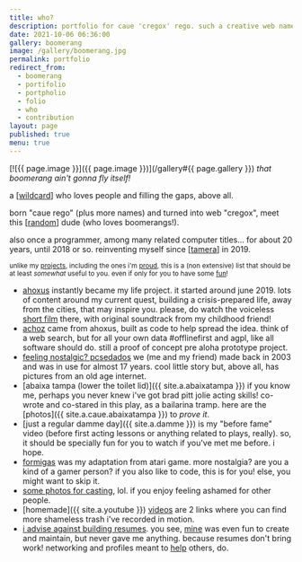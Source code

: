 ```yaml
---
title: who?
description: portfolio for caue 'cregox' rego. such a creative web name!
date: 2021-10-06 06:36:00
gallery: boomerang
image: /gallery/boomerang.jpg
permalink: portfolio
redirect_from:
  - boomerang
  - portifolio
  - portpholio
  - folio
  - who
  - contribution
layout: page
published: true
menu: true
---
```


[![{{ page.image }}]({{ page.image }})](/gallery#{{ page.gallery }})
_that boomerang ain't gonna fly itself!_

a [[wildcard](/wildcard)] who loves people and filling the gaps, above all.

born "caue rego" (plus more names) and turned into web "cregox", meet this [[random](/random)] dude (who loves boomerangs!).

also once a programmer, among many related computer titles... for about 20 years, until 2018 or so. reinventing myself since [[tamera](/tamera)] in 2019.

<small>unlike my [projects](/projects), including the ones i'm [proud](/proud), this is a (non extensive) list that should be at least _somewhat_ useful to you. even if only for you to have some [fun](/fun)!</small>

- [ahoxus](/ahoxus) instantly became my life project. it started around june 2019. lots of content around my current quest, building a crisis-prepared life, away from the cities, that may inspire you. please, do watch the voiceless [short film](https://lbry.tv/@ahoxus:4/ahoxus-we-are-nature:d) there, with original soundtrack from my childhood friend!
- [achoz](/achoz) came from ahoxus, built as code to help spread the idea. think of a web search, but for all your own data #offlinefirst and agpl, like all software should do. still a proof of concept pre aloha prototype project.
- [feeling nostalgic? pcsedados](/pcsedados) we (me and my friend) made back in 2003 and was in use for almost 17 years. cool little story but, above all, has pictures from an old age internet.
- [abaixa tampa (lower the toilet lid)]({{ site.a.abaixatampa }}) if you know me, perhaps you never knew i've got brad pitt jolie acting skills! co-wrote and co-stared in this play, as a bailarina tramp. here are the [photos]({{ site.a.caue.abaixatampa }}) to _prove it_.
- [just a regular damme day]({{ site.a.damme }}) is my "before fame" video (before first acting lessons or anything related to plays, really). so, it should be specially fun for you to watch if you've met me before. i hope.
- [formigas](/formigas) was my adaptation from atari game. more nostalgia? are you a kind of a gamer person? if you also like to code, this is for you! else, you might want to skip it.
- [some photos for casting](/casting), lol. if you enjoy feeling ashamed for other people.
- [homemade]({{ site.a.youtube }}) [videos](/videos) are 2 links where you can find more shameless trash i've recorded in motion.
- [i advise against building resumes](/nocover). you see, [mine](/resume) was even fun to create and maintain, but never gave me anything. because resumes don't bring work! networking and profiles meant to [help](/thanks) others, do.
